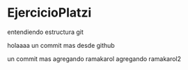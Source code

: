 # EjercicioPlatzi
entendiendo estructura git

holaaaa
un commit mas desde github

un commit mas
agregando ramakarol
agregando ramakarol2